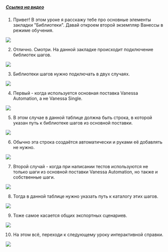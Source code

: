 ﻿##### [Ссылка на видео](https://youtu.be/KMH1y3ZhBzo)

001. Привет! В этом уроке я расскажу тебе про основные элементы закладки "Библиотеки". Давай откроем второй экземпляр Ванессы в режиме обучения.

![](https://vanessa-files.do.bit-erp.ru/Doc/1.2.041.1/MD/Глава02/images/000_НастройкиПриРаботеСБиблиотеками.png)

002. Отлично. Смотри. На данной закладке происходит подключение библиотек шагов.

![](https://vanessa-files.do.bit-erp.ru/Doc/1.2.041.1/MD/Глава02/images/004_НастройкиПриРаботеСБиблиотеками.png)

003. Библиотеки шагов нужно подключать в двух случаях.

![](https://vanessa-files.do.bit-erp.ru/Doc/1.2.041.1/MD/Глава02/images/009_НастройкиПриРаботеСБиблиотеками.png)

004. Первый - когда используется основная поставка Vanessa Automation, а не Vanessa Single.

![](https://vanessa-files.do.bit-erp.ru/Doc/1.2.041.1/MD/Глава02/images/010_НастройкиПриРаботеСБиблиотеками.png)

005. В этом случае в данной таблице должна быть строка, в которой указан путь к библиотеке шагов из основной поставки.

![](https://vanessa-files.do.bit-erp.ru/Doc/1.2.041.1/MD/Глава02/images/017_НастройкиПриРаботеСБиблиотеками.png)

006. Обычно эта строка создаётся автоматически и руками её добавлять не нужно.

![](https://vanessa-files.do.bit-erp.ru/Doc/1.2.041.1/MD/Глава02/images/019_НастройкиПриРаботеСБиблиотеками.png)

007. Второй случай - когда при написании тестов используются не только шаги из основной поставки Vanessa Automation, но также и собственные шаги.

![](https://vanessa-files.do.bit-erp.ru/Doc/1.2.041.1/MD/Глава02/images/020_НастройкиПриРаботеСБиблиотеками.png)

008. Тогда в данной таблице нужно указать путь к каталогу этих шагов.

![](https://vanessa-files.do.bit-erp.ru/Doc/1.2.041.1/MD/Глава02/images/027_НастройкиПриРаботеСБиблиотеками.png)

009. Тоже самое касается общих экспортных сценариев.

![](https://vanessa-files.do.bit-erp.ru/Doc/1.2.041.1/MD/Глава02/images/029_НастройкиПриРаботеСБиблиотеками.png)

010. На этом всё, переходи к следующему уроку интерактивной справки.

![](https://vanessa-files.do.bit-erp.ru/Doc/1.2.041.1/MD/Глава02/images/030_НастройкиПриРаботеСБиблиотеками.png)
